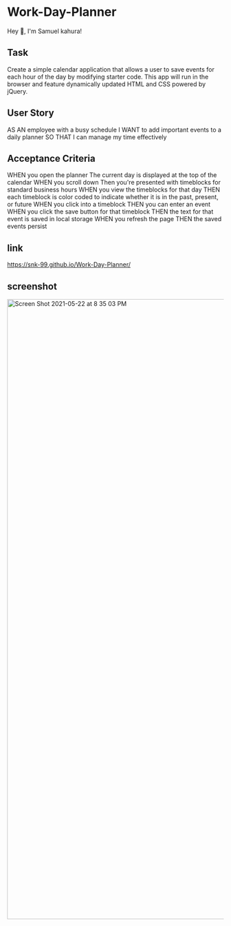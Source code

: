 # Work-Day-Planner

Hey 👋, I'm Samuel kahura!

## Task

Create a simple calendar application that allows a user to save events for each hour of the day by modifying starter code. This app will run in the browser and feature dynamically updated HTML and CSS powered by jQuery.

## User Story

AS AN employee with a busy schedule
I WANT to add important events to a daily planner
SO THAT I can manage my time effectively

## Acceptance Criteria

WHEN you open the planner
The current day is displayed at the top of the calendar
WHEN you scroll down
Then you're presented with timeblocks for standard business hours
WHEN you view the timeblocks for that day
THEN each timeblock is color coded to indicate whether it is in the past, present, or future
WHEN you click into a timeblock
THEN you can enter an event
WHEN you click the save button for that timeblock
THEN the text for that event is saved in local storage
WHEN you refresh the page
THEN the saved events persist

## link

https://snk-99.github.io/Work-Day-Planner/

## screenshot

<img width="1440" alt="Screen Shot 2021-05-22 at 8 35 03 PM" src="https://user-images.githubusercontent.com/81891066/119244304-44680900-bb3d-11eb-8d7c-39dac7d9a408.png">
